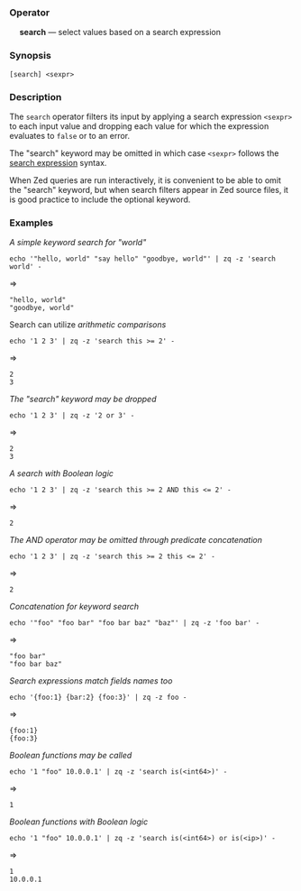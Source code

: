 ### Operator

&emsp; **search** &mdash; select values based on a search expression

### Synopsis
```
[search] <sexpr>
```
### Description

The `search` operator filters its input by applying a search expression `<sexpr>`
to each input value and dropping each value for which the expression evaluates
to `false` or to an error.

The "search" keyword may be omitted in which case `<sexpr>` follows
the [search expression](../language.md#search-expressions) syntax.

When Zed queries are run interactively, it is convenient to be able to omit
the "search" keyword, but when search filters appear in Zed source files,
it is good practice to include the optional keyword.

### Examples

_A simple keyword search for "world"_
```mdtest-command
echo '"hello, world" "say hello" "goodbye, world"' | zq -z 'search world' -
```
=>
```mdtest-output
"hello, world"
"goodbye, world"
```
Search can utilize _arithmetic comparisons_
```mdtest-command
echo '1 2 3' | zq -z 'search this >= 2' -
```
=>
```mdtest-output
2
3
```
_The "search" keyword may be dropped_
```mdtest-command
echo '1 2 3' | zq -z '2 or 3' -
```
=>
```mdtest-output
2
3
```
_A search with Boolean logic_
```mdtest-command
echo '1 2 3' | zq -z 'search this >= 2 AND this <= 2' -
```
=>
```mdtest-output
2
```
_The AND operator may be omitted through predicate concatenation_
```mdtest-command
echo '1 2 3' | zq -z 'search this >= 2 this <= 2' -
```
=>
```mdtest-output
2
```
_Concatenation for keyword search_
```mdtest-command
echo '"foo" "foo bar" "foo bar baz" "baz"' | zq -z 'foo bar' -
```
=>
```mdtest-output
"foo bar"
"foo bar baz"
```
_Search expressions match fields names too_
```mdtest-command
echo '{foo:1} {bar:2} {foo:3}' | zq -z foo -
```
=>
```mdtest-output
{foo:1}
{foo:3}
```
_Boolean functions may be called_
```mdtest-command
echo '1 "foo" 10.0.0.1' | zq -z 'search is(<int64>)' -
```
=>
```mdtest-output
1
```
_Boolean functions with Boolean logic_
```mdtest-command
echo '1 "foo" 10.0.0.1' | zq -z 'search is(<int64>) or is(<ip>)' -
```
=>
```mdtest-output
1
10.0.0.1
```
